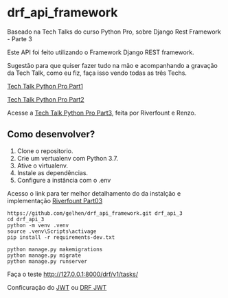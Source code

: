 # drf_api_framework
Baseado na Tech Talks do curso Python Pro, sobre Django Rest Framework - Parte 3

Este API foi feito utilizando o Framework Django REST framework.

Sugestão para que quiser fazer tudo na mão 
e acompanhando a gravação da Tech Talk, como eu fiz, 
faça isso vendo todas as três Techs.

[Tech Talk Python Pro Part1](https://www.youtube.com/watch?v=Kt4AOh9jz-8&list=PLA05yVJtRWYSQ0loqX4Er6wIwJ_sU8j3S)

[Tech Talk Python Pro Part2](https://www.youtube.com/watch?v=TP5lI1Cuo2g)

Acesse a [Tech Talk Python Pro Part3](https://www.youtube.com/watch?v=ZB9D0kEMkqs), feita por
Riverfount e Renzo.

## Como desenvolver?

1. Clone o repositorio.
2. Crie um vertualenv com Python 3.7.
3. Ative o virtualenv.
4. Instale as dependências.
5. Configure a instância com o .env

Acesso o link para ter melhor detalhamento do da instalção e implementação [Riverfount Part03](https://github.com/Riverfount/drf_api_presentation/blob/master/part03/PITCHME.md)

```console
https://github.com/gelhen/drf_api_framework.git drf_api_3
cd drf_api_3
python -m venv .venv 
source .venv\Scripts\activage
pip install -r requirements-dev.txt

python manage.py makemigrations
python manage.py migrate
python manage.py runserver

```

Faça o teste http://127.0.0.1:8000/drf/v1/tasks/

Conficuração do [JWT](https://medium.com/@hudsonbrendon/autentica%C3%A7%C3%A3o-com-jwt-no-django-rest-framework-45626936c276) ou
[DRF JWT](http://getblimp.github.io/django-rest-framework-jwt/#additional-settings)

